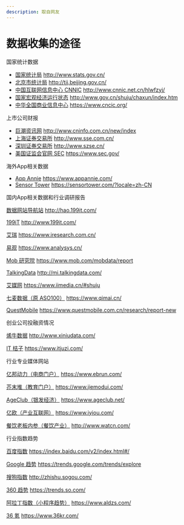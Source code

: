 ```yaml
---
description: 取自网友
---
```


# 数据收集的途径

国家统计数据


* [国家统计局](http://www.stats.gov.cn) http://www.stats.gov.cn/
* [北京市统计局](http://tjj.beijing.gov.cn) http://tjj.beijing.gov.cn/
* [中国互联网信息中心 CNNIC](http://www.cnnic.net.cn/hlwfzyj/) http://www.cnnic.net.cn/hlwfzyj/
* [国家宏观经济运行状态](http://www.gov.cn/shuju/chaxun/index.htm) http://www.gov.cn/shuju/chaxun/index.htm
* [中华全国商业信息中心](https://www.cncic.org) https://www.cncic.org/

上市公司财报


* [巨潮资讯网](http://www.cninfo.com.cn/new/index) http://www.cninfo.com.cn/new/index
* [上海证券交易所](http://www.sse.com.cn) http://www.sse.com.cn/
* [深圳证券交易所](http://www.szse.cn) http://www.szse.cn/
* [美国证监会官网 SEC](https://www.sec.gov) https://www.sec.gov/



海外App相关数据


* [App Annie](https://www.appannie.com) https://www.appannie.com/
* [Sensor Tower](https://sensortower.com/?locale=zh-CN) https://sensortower.com/?locale=zh-CN

国内App相关数据和行业调研报告


[数据网站导航站](http://hao.199it.com) http://hao.199it.com/

[199iT](http://www.199it.com) http://www.199it.com/

[艾瑞](https://www.iresearch.com.cn) https://www.iresearch.com.cn/

[易观](https://www.analysys.cn) https://www.analysys.cn/

[Mob 研究院](https://www.mob.com/mobdata/report) https://www.mob.com/mobdata/report

[TalkingData](http://mi.talkingdata.com) http://mi.talkingdata.com/

[艾媒网](https://www.iimedia.cn/#shuju) https://www.iimedia.cn/#shuju

[七麦数据（原 ASO100）](https://www.qimai.cn) https://www.qimai.cn/

[QuestMobile](https://www.questmobile.com.cn/research/report-new) https://www.questmobile.com.cn/research/report-new

创业公司投融资情况


[烯牛数据](http://www.xiniudata.com) http://www.xiniudata.com/

[IT 桔子](https://www.itjuzi.com) https://www.itjuzi.com/

行业专业媒体网站


[亿邦动力（电商门户）](https://www.ebrun.com) https://www.ebrun.com/

[芥末堆（教育门户）](https://www.jiemodui.com) https://www.jiemodui.com/

[AgeClub（银发经济）](https://www.ageclub.net) https://www.ageclub.net/

[亿欧（产业互联网）](https://www.iyiou.com) https://www.iyiou.com/

[餐饮老板内参（餐饮产业）](http://www.watcn.com) http://www.watcn.com/

行业指数趋势


[百度指数](https://index.baidu.com/v2/index.html#/) https://index.baidu.com/v2/index.html#/

[Google 趋势](https://trends.google.com/trends/explore) https://trends.google.com/trends/explore

[搜狗指数](http://zhishu.sogou.com) http://zhishu.sogou.com/

[360 趋势](https://trends.so.com) https://trends.so.com/

[阿拉丁指数（小程序趋势）](https://www.aldzs.com) https://www.aldzs.com/

[36 氪](https://www.36kr.com) https://www.36kr.com/

